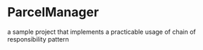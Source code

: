 # ParcelManager
a sample project that implements a practicable usage of chain of responsibility pattern 
